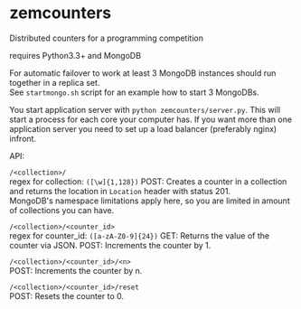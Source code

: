 zemcounters
===========

Distributed counters for a programming competition

requires Python3.3+ and MongoDB

For automatic failover to work at least 3 MongoDB instances should run together in a replica set.  
See `startmongo.sh` script for an example how to start 3 MongoDBs.

You start application server with `python zemcounters/server.py`. This will start a process for each core your computer has.
If you want more than one application server you need to set up a load balancer (preferably nginx) infront.

API:

`/<collection>/`  
regex for collection: `([\w]{1,128})`
POST: Creates a counter in a collection and returns the location in `Location` header with status 201.  
MongoDB's namespace limitations apply here, so you are limited in amount of collections you can have.

`/<collection>/<counter_id>`  
regex for counter_id: `([a-zA-Z0-9]{24})`
GET: Returns the value of the counter via JSON.
POST: Increments the counter by 1.

`/<collection>/<counter_id>/<n>`  
POST: Increments the counter by n.

`/<collection>/<counter_id>/reset`  
POST: Resets the counter to 0.



